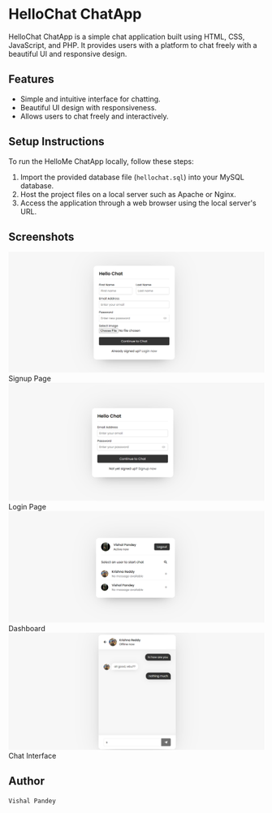 # HelloChat ChatApp

HelloChat ChatApp is a simple chat application built using HTML, CSS, JavaScript, and PHP. It provides users with a platform to chat freely with a beautiful UI and responsive design.

## Features

- Simple and intuitive interface for chatting.
- Beautiful UI design with responsiveness.
- Allows users to chat freely and interactively.

## Setup Instructions

To run the HelloMe ChatApp locally, follow these steps:

1. Import the provided database file (`hellochat.sql`) into your MySQL database.
2. Host the project files on a local server such as Apache or Nginx.
3. Access the application through a web browser using the local server's URL.

## Screenshots

<img src= "screenshot/signup_page.png" alt= "signup_page"/> Signup Page
</br>
<img src= "screenshot/login_page.png" alt= "signup_page"/> Login Page
</br>
<img src= "screenshot/Dashboard.png" alt= "signup_page"/> Dashboard
</br>
<img src= "screenshot/chat_interface.png" alt= "signup_page"/> Chat Interface
</br>


## Author
    Vishal Pandey